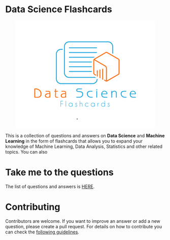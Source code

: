 # Data Science Flashcards

<p align="center" >
  <img src="./assets/images/logo.png" alt="logo" />
</p>


This is a collection of questions and answers on **Data Science** and **Machine Learning** in the form of flashcards that allows you
to expand your knowledge of Machine Learning, Data Analysis, Statistics and other related topics. You can also 

# Take me to the questions
The list of questions and answers is [HERE](https://klaus78.github.io/Data-Science-Flashcards). 

# Contributing
Contributors are welcome. If you want to improve an answer or add a new question, please create a pull request. For details on how to contribute you can check the [following guidelines](https://github.com/klaus78/Data-Science-Flashcards/blob/master/Contributing.md).
